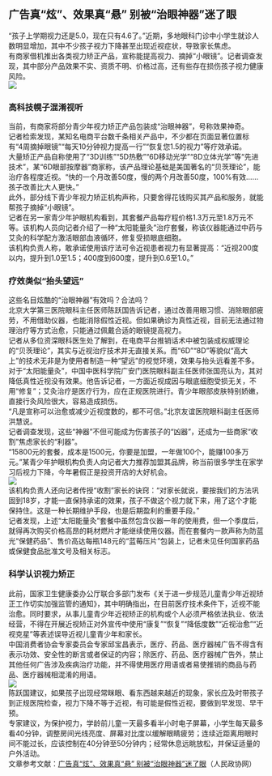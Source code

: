 ## 广告真“炫”、效果真“悬” 别被“治眼神器”迷了眼  
“孩子上学期视力还是5.0，现在只有4.6了。”近期，多地眼科门诊中小学生就诊人数明显增加，其中不少孩子视力下降甚至出现近视症状，导致家长焦虑。  
有商家借机推出各类视力矫正产品，宣称能提高视力、摘掉“小眼镜”。记者调查发现，其中部分产品效果不实、资质不明、价格过高，还有些存在损伤孩子视力健康风险。  
![](http://cdncms.v-keep.cn/wp-content/uploads/2020/07/u12422390523213588796fm11gp0.jpg)  
### 高科技幌子混淆视听  
当前，有商家将部分青少年视力矫正产品包装成“治眼神器”，号称效果神奇。  
记者检索发现，某知名电商平台数千条相关产品中，不少都在页面显著位置标有“4周摘掉眼镜”“每天10分钟视力提高一行”“恢复您1.5的视力”等疗效承诺。  
大量矫正产品自称使用了“3D训练”“5D热敷”“6D移动光学”“8D立体光学”等“先进技术”，某“6D眼部按摩器”商家称，该产品理论基础是美国著名的“贝茨理论”，能治疗各程度近视。“快的一个月改善50度，慢的两个月改善50度，100%有效……孩子改善比大人更快。”  
此外，部分线下青少年视力矫正机构声称，只要舍得花钱购买其产品和服务，就能帮孩子摘掉“小眼镜”。  
记者在另一家青少年护眼机构看到，其套餐产品每疗程价格1.3万元至1.8万元不等。该机构人员向记者介绍了一种“太阳能量灸”治疗套餐，称该仪器能通过中药与艾灸的科学配方激活眼部血液循环，修复受损眼底细胞。  
该机构负责人称，敢承诺使用该疗法可令近视患者视力有显著提高：“近视200度以内，提升到1.0至1.5；400度到600度，提升到0.6至1.0。”  
### 疗效类似“抬头望远”  
这些名目炫酷的“治眼神器”有效吗？合法吗？  
北京大学第三医院眼科主任医师陈跃国告诉记者，通过改善用眼习惯、消除眼部疲劳，不用借助仪器，也能消除假性近视。但如果确诊为真性近视，目前无法通过物理治疗等方式治愈，只能通过佩戴合适的眼镜提高视力。  
记者从多位资深眼科医生处了解到，在电商平台推销话术中被包装成权威理论的“贝茨理论”，其实与近视治疗技术并无直接关系。而“6D”“8D”等貌似“高大上”的技术无非是为使用者制造一种“望远”的视觉环境，效果与抬头远看差不多。  
对于“太阳能量灸”，中国中医科学院广安门医院眼科副主任医师张国亮认为，其对降低真性近视没有效果。他告诉记者，一方面近视成因与眼底细胞受损无关，不用“修复”；艾灸治疗是医疗行为，应在正规医院进行。青少年眼部皮肤特别娇嫩，直接行灸风险很大，容易造成损伤。  
“凡是宣称可以治愈或减少近视度数的，都不可信。”北京友谊医院眼科副主任医师洪慧说。  
记者调查发现，这些“神器”不但可能成为伤害孩子的“凶器”，还成为一些商家“收割”焦虑家长的“利器”。  
“15800元的套餐，成本是1500元，你要是加盟，一年做100个，能赚100多万元。”某青少年护眼机构负责人向记者大力推荐加盟其品牌，称当前很多学生在家学习后视力下降，今年暑假正是投资开店的大好机会。  
![](http://cdncms.v-keep.cn/wp-content/uploads/2020/07/u8668631783482681708fm15gp0.jpg)  
该机构负责人还向记者传授“收割”家长的诀窍：“对家长就说，要按我们的方法巩固到18岁，才能一直保持承诺的效果，孩子不做这个视力就下来，用了这个才能保持住。这是一种长期维护手段，也是后期盈利的重要手段。”  
记者发现，上述“太阳能量灸”套餐中虽然包含仪器一年的使用费，但一个季度后，就得再次购买价格高昂的耗材燃片才能继续使用仪器。而在套餐内一款声称为防蓝光“保健药品”、售价高达每瓶148元的“蓝莓压片”包装上，记者未见任何国家药品或保健食品批准文号及相关标志。  
### 科学认识视力矫正  
此前，国家卫生健康委办公厅联合多部门发布《关于进一步规范儿童青少年近视矫正工作切实加强监管的通知》，其中明确指出，在目前医疗技术条件下，近视不能治愈。同时要求，从事儿童青少年近视矫正的机构或个人必须严格依法执业、依法经营，不得在开展近视矫正对外宣传中使用“康复”“恢复”“降低度数”“近视治愈”“近视克星”等表述误导近视儿童青少年和家长。  
中国消费者协会专家委员会专家邱宝昌表示，医疗、药品、医疗器械广告不得含有表示功效、安全性的断言或者保证的内容；除医疗、药品、医疗器械广告外，禁止其他任何广告涉及疾病治疗功能，并不得使用医疗用语或者易使推销的商品与药品、医疗器械相混淆的用语。  
![](http://cdncms.v-keep.cn/wp-content/uploads/2020/07/u31799801983596021191fm15gp0.jpg)  
陈跃国建议，如果孩子出现经常眯眼、看东西越来越近的现象，家长应及时带孩子到正规医院检查，视力下降不等于近视，有可能是假性近视，要做到早发现、早干预。  
专家建议，为保护视力，学龄前儿童一天最多看半小时电子屏幕，小学生每天最多看40分钟，调整房间光线亮度、屏幕对比度以缓解眼睛疲劳；连续近距离用眼时间不能过长，应该控制在40分钟至50分钟内；经常休息远眺放松，并保证适量的户外活动。  
文章参考文献：<a href="http://www.rmzxb.com.cn/c/2020-06-18/2594798.shtml">广告真“炫”、效果真“悬” 别被“治眼神器”迷了眼</a>（人民政协网）  
<!--EndFragment-->  
